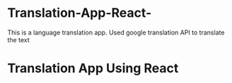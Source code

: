 # Translation-App-React-
This is a language translation app. Used google translation API to translate the text
<h1>Translation App Using React</h1>

